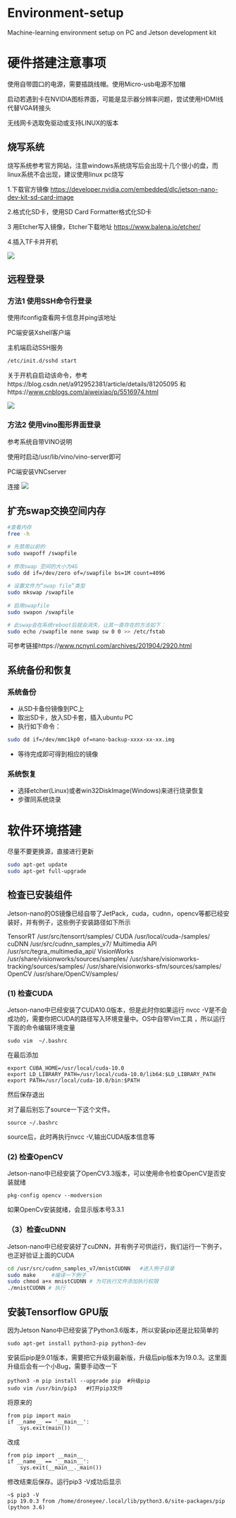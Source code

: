 # Environment-setup

Machine-learning environment setup on PC and Jetson development kit

# 硬件搭建注意事项

使用自带圆口的电源，需要插跳线帽。使用Micro-usb电源不加帽

启动若遇到卡在NVIDIA图标界面，可能是显示器分辨率问题，尝试使用HDMI线代替VGA转接头

无线网卡选取免驱动或支持LINUX的版本

## 烧写系统
烧写系统参考官方网站，注意windows系统烧写后会出现十几个很小的盘，而linux系统不会出现，建议使用linux pc烧写

1.下载官方镜像 https://developer.nvidia.com/embedded/dlc/jetson-nano-dev-kit-sd-card-image

2.格式化SD卡，使用SD Card Formatter格式化SD卡

3 用Etcher写入镜像，Etcher下载地址 https://www.balena.io/etcher/

4.插入TF卡并开机

![](https://developer.nvidia.com/sites/default/files/akamai/embedded/images/jetsonNano/gettingStarted/Jetbot_animation_500x282_2.gif)  

## 远程登录
### 方法1 使用SSH命令行登录
使用ifconfig查看网卡信息并ping该地址

PC端安装Xshell客户端

主机端启动SSH服务
```Bash
/etc/init.d/sshd start
```
关于开机自启动该命令，参考https://blog.csdn.net/a912952381/article/details/81205095
和https://www.cnblogs.com/aiweixiao/p/5516974.html

![](https://github.com/jiaoly/PictureCache/blob/master/1.PNG)

### 方法2 使用vino图形界面登录

参考系统自带VINO说明

使用时启动/usr/lib/vino/vino-server即可

PC端安装VNCserver

连接
![](https://github.com/jiaoly/PictureCache/blob/master/2.PNG)

## 扩充swap交换空间内存

```Bash
#查看内存
free -h

# 先禁用以前的
sudo swapoff /swapfile
 
# 修改swap 空间的大小为4G
sudo dd if=/dev/zero of=/swapfile bs=1M count=4096
 
# 设置文件为“swap file”类型
sudo mkswap /swapfile
 
# 启用swapfile
sudo swapon /swapfile

# 此swap会在系统reboot后就会消失，让其一直存在的方法如下：
sudo echo /swapfile none swap sw 0 0 >> /etc/fstab
```
可参考链接https://www.ncnynl.com/archives/201904/2920.html

## 系统备份和恢复

### 系统备份

* 从SD卡备份镜像到PC上
* 取出SD卡，放入SD卡套，插入ubuntu PC
* 执行如下命令：
```Bash
sudo dd if=/dev/mmc1kp0 of=nano-backup-xxxx-xx-xx.img
```
* 等待完成即可得到相应的镜像

### 系统恢复

* 选择etcher(Linux)或者win32DiskImage(Windows)来进行烧录恢复
* 步骤同系统烧录

# 软件环境搭建

尽量不要更换源，直接进行更新
```Bash
sudo apt-get update
sudo apt-get full-upgrade
```
## 检查已安装组件

Jetson-nano的OS镜像已经自带了JetPack，cuda，cudnn，opencv等都已经安装好，并有例子，这些例子安装路径如下所示

TensorRT	/usr/src/tensorrt/samples/
CUDA	/usr/local/cuda-/samples/
cuDNN	/usr/src/cudnn_samples_v7/
Multimedia API	/usr/src/tegra_multimedia_api/
VisionWorks	/usr/share/visionworks/sources/samples/ /usr/share/visionworks-tracking/sources/samples/ /usr/share/visionworks-sfm/sources/samples/
OpenCV	/usr/share/OpenCV/samples/

### (1) 检查CUDA
Jetson-nano中已经安装了CUDA10.0版本，但是此时你如果运行 nvcc -V是不会成功的，需要你把CUDA的路径写入环境变量中。OS中自带Vim工具 ，所以运行下面的命令编辑环境变量
```
sudo vim  ~/.bashrc
```
在最后添加
```
export CUBA_HOME=/usr/local/cuda-10.0
export LD_LIBRARY_PATH=/usr/local/cuda-10.0/lib64:$LD_LIBRARY_PATH
export PATH=/usr/local/cuda-10.0/bin:$PATH
```
然后保存退出

对了最后别忘了source一下这个文件。
```
source ~/.bashrc
```
source后，此时再执行nvcc -V,输出CUDA版本信息等
### (2) 检查OpenCV

Jetson-nano中已经安装了OpenCV3.3版本，可以使用命令检查OpenCV是否安装就绪
```
pkg-config opencv --modversion
```
如果OpenCv安装就绪，会显示版本号3.3.1

### （3）检查cuDNN

Jetson-nano中已经安装好了cuDNN，并有例子可供运行，我们运行一下例子，也正好验证上面的CUDA
```Bash
cd /usr/src/cudnn_samples_v7/mnistCUDNN   #进入例子目录
sudo make     #编译一下例子
sudo chmod a+x mnistCUDNN # 为可执行文件添加执行权限
./mnistCUDNN # 执行
```
## 安装Tensorflow GPU版

因为Jetson Nano中已经安装了Python3.6版本，所以安装pip还是比较简单的
```
sudo apt-get install python3-pip python3-dev
```
安装后pip是9.01版本，需要把它升级到最新版，升级后pip版本为19.0.3。这里面升级后会有一个小Bug，需要手动改一下
```
python3 -m pip install --upgrade pip  #升级pip
sudo vim /usr/bin/pip3   #打开pip3文件
```
将原来的
```
from pip import main
if __name__ == '__main__':
    sys.exit(main())
```
改成
```
from pip import __main__
if __name__ == '__main__':
    sys.exit(__main__._main())
```
修改结束后保存。运行pip3 -V成功后显示
```
~$ pip3 -V
pip 19.0.3 from /home/droneyee/.local/lib/python3.6/site-packages/pip (python 3.6)
```
